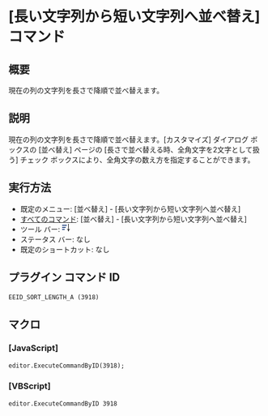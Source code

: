 # \[長い文字列から短い文字列へ並べ替え\] コマンド

## 概要

現在の列の文字列を長さで降順で並べ替えます。

## 説明

現在の列の文字列を長さで降順で並べ替えます。\[カスタマイズ\] ダイアログ ボックスの \[並べ替え\] ページの \[長さで並べ替える時、全角文字を2文字として扱う\] チェック ボックスにより、全角文字の数え方を指定することができます。

## 実行方法

- 既定のメニュー: \[並べ替え\] \- \[長い文字列から短い文字列へ並べ替え\]
- [すべてのコマンド](../../glossary/allcommands): \[並べ替え\] \- \[長い文字列から短い文字列へ並べ替え\]
- ツール バー: ![](../../images/sort_length_d.png)
- ステータス バー: なし
- 既定のショートカット: なし

## プラグイン コマンド ID

```
EEID_SORT_LENGTH_A (3918)
```

## マクロ

### \[JavaScript\]

```
editor.ExecuteCommandByID(3918);
```

### \[VBScript\]

```
editor.ExecuteCommandByID 3918
```
